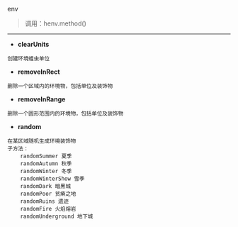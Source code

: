 env

> 调用：henv.method()

---

* **clearUnits**
```
创建环境蝗虫单位
```

* **removeInRect**
```
删除一个区域内的环境物，包括单位及装饰物
```

* **removeInRange**
```
删除一个圆形范围内的环境物，包括单位及装饰物
```

* **random**
```
在某区域随机生成环境装饰物
子方法：
    randomSummer 夏季
    randomAutumn 秋季
    randomWinter 冬季
    randomWinterShow 雪季
    randomDark 暗黑城
    randomPoor 贫瘠之地
    randomRuins 遗迹
    randomFire 火焰熔岩
    randomUnderground 地下城
```


